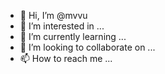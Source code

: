 - 👋 Hi, I’m @mvvu
- 👀 I’m interested in ...
- 🌱 I’m currently learning ...
- 💞️ I’m looking to collaborate on ...
- 📫 How to reach me ...

<!---
mvvu/mvvu is a ✨ special ✨ repository because its `README.md` (this file) appears on your GitHub profile.
You can click the Preview link to take a look at your changes.
--->
